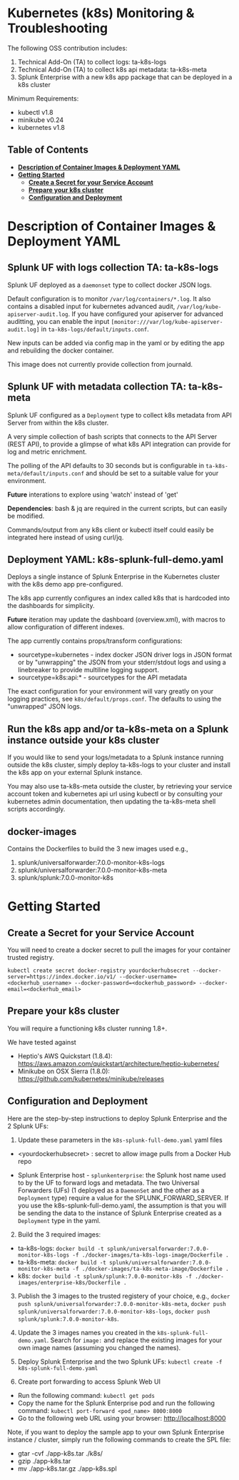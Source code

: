 # Kubernetes (k8s) Monitoring & Troubleshooting
The following OSS contribution includes:
1. Technical Add-On (TA) to collect logs: ta-k8s-logs
2. Technical Add-On (TA) to collect k8s api metadata: ta-k8s-meta
3. Splunk Enterprise with a new k8s app package that can be deployed in a k8s cluster

Minimum Requirements:
- kubectl v1.8
- minikube v0.24
- kubernetes v1.8

## Table of Contents
* **[Description of Container Images & Deployment YAML](#description-of-container-images--deployment-yaml)**
* **[Getting Started](#getting-started)**
     * **[Create a Secret for your Service Account](#create-a-secret-for-your-service-account)**
     * **[Prepare your k8s cluster](#prepare-your-k8s-cluster)**
     * **[Configuration and Deployment](#configuration-and-deployment)**

# Description of Container Images & Deployment YAML
## Splunk UF with logs collection TA: ta-k8s-logs
Splunk UF deployed as a `daemonset` type to collect docker JSON logs. 

Default configuration is to monitor `/var/log/containers/*.log`. It also contains a disabled input for kubernetes advanced audit, `/var/log/kube-apiserver-audit.log`. If you have configured your apiserver for advanced auditting, you can enable the input `[monitor:///var/log/kube-apiserver-audit.log]` in `ta-k8s-logs/default/inputs.conf`. 

New inputs can be added via config map in the yaml or by editing the app and rebuilding the docker container. 

This image does not currently provide collection from journald.

## Splunk UF with metadata collection TA: ta-k8s-meta
Splunk UF configured as a `Deployment` type to collect k8s metadata from API Server from within the k8s cluster.

A very simple collection of bash scripts that connects to the API Server (REST API), to provide a glimpse of what k8s API integration can provide for log and metric enrichment.

The polling of the API defaults to 30 seconds but is configurable in `ta-k8s-meta/default/inputs.conf` and should be set to a suitable value for your environment. 

**Future** interations to explore using 'watch' instead of 'get'  

**Dependencies**: bash & jq are required in the current scripts, but can easily be modified.   

Commands/output from any k8s client or kubectl itself could easily be integrated here instead of using curl/jq.   

## Deployment YAML: k8s-splunk-full-demo.yaml
Deploys a single instance of Splunk Enterprise in the Kubernetes cluster with the k8s demo app pre-configured. 

The k8s app currently configures an index called k8s that is hardcoded into the dashboards for simplicity. 

**Future** iteration may update the dashboard (overview.xml),  with macros to allow configuration of different indexes.

The app currently contains props/transform configurations:
* sourcetype=kubernetes - index docker JSON driver logs in JSON format or by "unwrapping" the JSON from your stderr/stdout logs and using a linebreaker to provide multiline logging support.
* sourcetype=k8s:api:* - sourcetypes for the API metadata

The exact configuration for your environment will vary greatly on your logging practices, see `k8s/default/props.conf`. The defaults to using the "unwrapped" JSON logs.  

## Run the k8s app and/or ta-k8s-meta on a Splunk instance outside your k8s cluster

If you would like to send your logs/metadata to a Splunk instance running outside the k8s cluster, simply deploy ta-k8s-logs to your cluster and install the k8s app on your external Splunk instance. 

You may also use ta-k8s-meta outside the cluster, by retrieving your service account token and kubernetes api url using kubectl or by consulting your kubernetes admin documentation, then updating the ta-k8s-meta shell scripts accordingly.

## docker-images
Contains the Dockerfiles to build the 3 new images used e.g.,
1. splunk/universalforwarder:7.0.0-monitor-k8s-logs
2. splunk/universalforwarder:7.0.0-monitor-k8s-meta
3. splunk/splunk:7.0.0-monitor-k8s

# Getting Started
## Create a Secret for your Service Account
You will need to create a docker secret to pull the images for your container trusted registry.
```
kubectl create secret docker-registry yourdockerhubsecret --docker-server=https://index.docker.io/v1/ --docker-username=<dockerhub_username> --docker-password=<dockerhub_password> --docker-email=<dockerhub_email>
```

## Prepare your k8s cluster
You will require a functioning k8s cluster running 1.8+. 

We have tested against 
- Heptio's AWS Quickstart (1.8.4):
https://aws.amazon.com/quickstart/architecture/heptio-kubernetes/ 
- Minikube on OSX Sierra (1.8.0):
https://github.com/kubernetes/minikube/releases

## Configuration and Deployment
Here are the step-by-step instructions to deploy Splunk Enterprise and the 2 Splunk UFs:
1. Update these parameters in the `k8s-splunk-full-demo.yaml` yaml files
* \<yourdockerhubsecret\> : secret to allow image pulls from a Docker Hub repo

* Splunk Enterprise host - `splunkenterprise`: the Splunk host name used to by the UF to forward logs and metadata. The two Universal Forwarders (UFs) (1 deployed as a `DaemonSet` and the other as a `Deployment` type) require a value for the SPLUNK_FORWARD_SERVER.  If you use the k8s-splunk-full-demo.yaml, the assumption is that you will be sending the data to the instance of Splunk Enterprise created as a `Deployment` type in the yaml. 

2. Build the 3 required images:
* ta-k8s-logs: `docker build -t splunk/universalforwarder:7.0.0-monitor-k8s-logs -f ./docker-images/ta-k8s-logs-image/Dockerfile .`
* ta-k8s-meta: `docker build -t splunk/universalforwarder:7.0.0-monitor-k8s-meta -f ./docker-images/ta-k8s-meta-image/Dockerfile .`
* k8s: `docker build -t splunk/splunk:7.0.0-monitor-k8s -f ./docker-images/enterprise-k8s/Dockerfile .`

3. Publish the 3 images to the trusted registery of your choice, e.g., `docker push splunk/universalforwarder:7.0.0-monitor-k8s-meta`, `docker push splunk/universalforwarder:7.0.0-monitor-k8s-logs`, `docker push splunk/splunk:7.0.0-monitor-k8s`.

4. Update the 3 images names you created in the `k8s-splunk-full-demo.yaml`.  Search for `image:` and replace the existing images for your own image names (assuming you changed the names).

5. Deploy Splunk Enterprise and the two Splunk UFs: `kubectl create -f k8s-splunk-full-demo.yaml` 

6. Create port forwarding to access Splunk Web UI
* Run the following command: `kubectl get pods`
* Copy the name for the Splunk Enterprise pod and run the following command: `kubectl port-forward <pod_name> 8000:8000`
* Go to the following web URL using your browser: [http://localhost:8000](http://localhost:8000)

Note, if you want to deploy the sample app to your own Splunk Enterprise instance / cluster, simply run the following commands to create the SPL file:
* gtar -cvf ./app-k8s.tar ./k8s/
* gzip ./app-k8s.tar
* mv ./app-k8s.tar.gz ./app-k8s.spl
